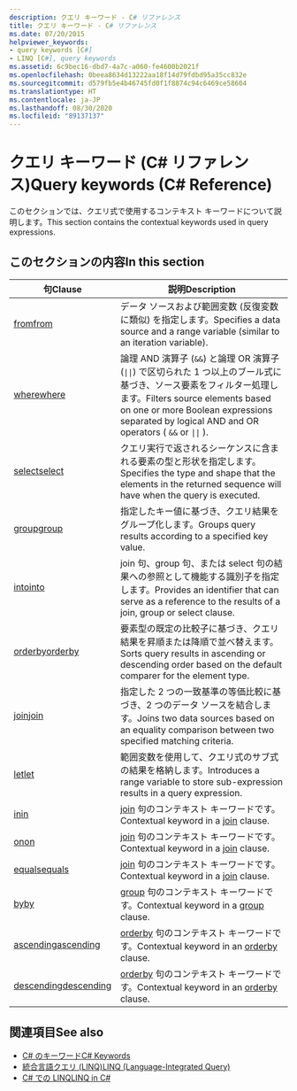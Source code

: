 ```yaml
---
description: クエリ キーワード - C# リファレンス
title: クエリ キーワード - C# リファレンス
ms.date: 07/20/2015
helpviewer_keywords:
- query keywords [C#]
- LINQ [C#], query keywords
ms.assetid: 6c9bec16-dbd7-4a7c-a060-fe4600b2021f
ms.openlocfilehash: 0beea8634d13222aa18f14d79fdbd95a35cc832e
ms.sourcegitcommit: d579fb5e4b46745fd0f1f8874c94c6469ce58604
ms.translationtype: HT
ms.contentlocale: ja-JP
ms.lasthandoff: 08/30/2020
ms.locfileid: "89137137"
---
```

# <a name="query-keywords-c-reference"></a><span data-ttu-id="30063-103">クエリ キーワード (C# リファレンス)</span><span class="sxs-lookup"><span data-stu-id="30063-103">Query keywords (C# Reference)</span></span>

<span data-ttu-id="30063-104">このセクションでは、クエリ式で使用するコンテキスト キーワードについて説明します。</span><span class="sxs-lookup"><span data-stu-id="30063-104">This section contains the contextual keywords used in query expressions.</span></span>

## <a name="in-this-section"></a><span data-ttu-id="30063-105">このセクションの内容</span><span class="sxs-lookup"><span data-stu-id="30063-105">In this section</span></span>

|<span data-ttu-id="30063-106">句</span><span class="sxs-lookup"><span data-stu-id="30063-106">Clause</span></span>|<span data-ttu-id="30063-107">説明</span><span class="sxs-lookup"><span data-stu-id="30063-107">Description</span></span>|
|------------|-----------------|
|[<span data-ttu-id="30063-108">from</span><span class="sxs-lookup"><span data-stu-id="30063-108">from</span></span>](from-clause.md)|<span data-ttu-id="30063-109">データ ソースおよび範囲変数 (反復変数に類似) を指定します。</span><span class="sxs-lookup"><span data-stu-id="30063-109">Specifies a data source and a range variable (similar to an iteration variable).</span></span>|
|[<span data-ttu-id="30063-110">where</span><span class="sxs-lookup"><span data-stu-id="30063-110">where</span></span>](where-clause.md)|<span data-ttu-id="30063-111">論理 AND 演算子 (`&&`) と論理 OR 演算子 (<code>&#124;&#124;</code>) で区切られた 1 つ以上のブール式に基づき、ソース要素をフィルター処理します。</span><span class="sxs-lookup"><span data-stu-id="30063-111">Filters source elements based on one or more Boolean expressions separated by logical AND and OR operators ( `&&` or <code>&#124;&#124;</code> ).</span></span>|
|[<span data-ttu-id="30063-112">select</span><span class="sxs-lookup"><span data-stu-id="30063-112">select</span></span>](select-clause.md)|<span data-ttu-id="30063-113">クエリ実行で返されるシーケンスに含まれる要素の型と形状を指定します。</span><span class="sxs-lookup"><span data-stu-id="30063-113">Specifies the type and shape that the elements in the returned sequence will have when the query is executed.</span></span>|
|[<span data-ttu-id="30063-114">group</span><span class="sxs-lookup"><span data-stu-id="30063-114">group</span></span>](group-clause.md)|<span data-ttu-id="30063-115">指定したキー値に基づき、クエリ結果をグループ化します。</span><span class="sxs-lookup"><span data-stu-id="30063-115">Groups query results according to a specified key value.</span></span>|
|[<span data-ttu-id="30063-116">into</span><span class="sxs-lookup"><span data-stu-id="30063-116">into</span></span>](into.md)|<span data-ttu-id="30063-117">join 句、group 句、または select 句の結果への参照として機能する識別子を指定します。</span><span class="sxs-lookup"><span data-stu-id="30063-117">Provides an identifier that can serve as a reference to the results of a join, group or select clause.</span></span>|
|[<span data-ttu-id="30063-118">orderby</span><span class="sxs-lookup"><span data-stu-id="30063-118">orderby</span></span>](orderby-clause.md)|<span data-ttu-id="30063-119">要素型の既定の比較子に基づき、クエリ結果を昇順または降順で並べ替えます。</span><span class="sxs-lookup"><span data-stu-id="30063-119">Sorts query results in ascending or descending order based on the default comparer for the element type.</span></span>|
|[<span data-ttu-id="30063-120">join</span><span class="sxs-lookup"><span data-stu-id="30063-120">join</span></span>](join-clause.md)|<span data-ttu-id="30063-121">指定した 2 つの一致基準の等価比較に基づき、2 つのデータ ソースを結合します。</span><span class="sxs-lookup"><span data-stu-id="30063-121">Joins two data sources based on an equality comparison between two specified matching criteria.</span></span>|
|[<span data-ttu-id="30063-122">let</span><span class="sxs-lookup"><span data-stu-id="30063-122">let</span></span>](let-clause.md)|<span data-ttu-id="30063-123">範囲変数を使用して、クエリ式のサブ式の結果を格納します。</span><span class="sxs-lookup"><span data-stu-id="30063-123">Introduces a range variable to store sub-expression results in a query expression.</span></span>|
|[<span data-ttu-id="30063-124">in</span><span class="sxs-lookup"><span data-stu-id="30063-124">in</span></span>](in.md)|<span data-ttu-id="30063-125">[join](join-clause.md) 句のコンテキスト キーワードです。</span><span class="sxs-lookup"><span data-stu-id="30063-125">Contextual keyword in a [join](join-clause.md) clause.</span></span>|
|[<span data-ttu-id="30063-126">on</span><span class="sxs-lookup"><span data-stu-id="30063-126">on</span></span>](on.md)|<span data-ttu-id="30063-127">[join](join-clause.md) 句のコンテキスト キーワードです。</span><span class="sxs-lookup"><span data-stu-id="30063-127">Contextual keyword in a [join](join-clause.md) clause.</span></span>|
|[<span data-ttu-id="30063-128">equals</span><span class="sxs-lookup"><span data-stu-id="30063-128">equals</span></span>](equals.md)|<span data-ttu-id="30063-129">[join](join-clause.md) 句のコンテキスト キーワードです。</span><span class="sxs-lookup"><span data-stu-id="30063-129">Contextual keyword in a [join](join-clause.md) clause.</span></span>|
|[<span data-ttu-id="30063-130">by</span><span class="sxs-lookup"><span data-stu-id="30063-130">by</span></span>](by.md)|<span data-ttu-id="30063-131">[group](group-clause.md) 句のコンテキスト キーワードです。</span><span class="sxs-lookup"><span data-stu-id="30063-131">Contextual keyword in a [group](group-clause.md) clause.</span></span>|
|[<span data-ttu-id="30063-132">ascending</span><span class="sxs-lookup"><span data-stu-id="30063-132">ascending</span></span>](ascending.md)|<span data-ttu-id="30063-133">[orderby](orderby-clause.md) 句のコンテキスト キーワードです。</span><span class="sxs-lookup"><span data-stu-id="30063-133">Contextual keyword in an [orderby](orderby-clause.md) clause.</span></span>|
|[<span data-ttu-id="30063-134">descending</span><span class="sxs-lookup"><span data-stu-id="30063-134">descending</span></span>](descending.md)|<span data-ttu-id="30063-135">[orderby](orderby-clause.md) 句のコンテキスト キーワードです。</span><span class="sxs-lookup"><span data-stu-id="30063-135">Contextual keyword in an [orderby](orderby-clause.md) clause.</span></span>|

## <a name="see-also"></a><span data-ttu-id="30063-136">関連項目</span><span class="sxs-lookup"><span data-stu-id="30063-136">See also</span></span>

- [<span data-ttu-id="30063-137">C# のキーワード</span><span class="sxs-lookup"><span data-stu-id="30063-137">C# Keywords</span></span>](index.md)
- [<span data-ttu-id="30063-138">統合言語クエリ (LINQ)</span><span class="sxs-lookup"><span data-stu-id="30063-138">LINQ (Language-Integrated Query)</span></span>](../../programming-guide/concepts/linq/index.md)
- [<span data-ttu-id="30063-139">C# での LINQ</span><span class="sxs-lookup"><span data-stu-id="30063-139">LINQ in C#</span></span>](../../linq/index.md)
